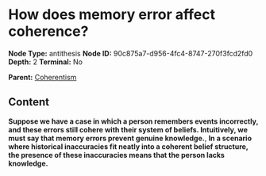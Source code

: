 # How does memory error affect coherence?

**Node Type:** antithesis
**Node ID:** 90c875a7-d956-4fc4-8747-270f3fcd2fd0
**Depth:** 2
**Terminal:** No

**Parent:** [Coherentism](coherentism.md)

## Content

**Suppose we have a case in which a person remembers events incorrectly, and these errors still cohere with their system of beliefs. Intuitively, we must say that memory errors prevent genuine knowledge.**, **In a scenario where historical inaccuracies fit neatly into a coherent belief structure, the presence of these inaccuracies means that the person lacks knowledge.**
